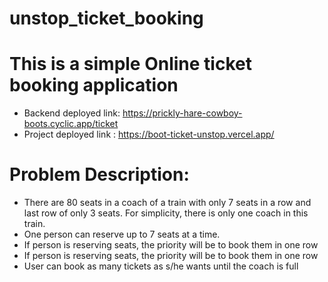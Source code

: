 # unstop_ticket_booking
# This is a simple Online ticket booking application
- Backend deployed link: https://prickly-hare-cowboy-boots.cyclic.app/ticket
- Project deployed link : https://boot-ticket-unstop.vercel.app/
# Problem Description:
- There are 80 seats in a coach of a train with only 7 seats in a row and last row of only 3 seats. For
  simplicity, there is only one coach in this train.
- One person can reserve up to 7 seats at a time.
- If person is reserving seats, the priority will be to book them in one row
- If person is reserving seats, the priority will be to book them in one row
- User can book as many tickets as s/he wants until the coach is full



